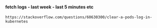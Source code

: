 
#### fetch logs - last week - last 5 minutes etc

    https://stackoverflow.com/questions/60630300/clear-a-pods-log-in-kubernetes

